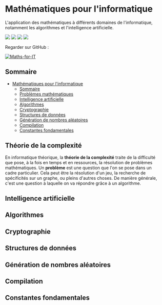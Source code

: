 # Mathématiques pour l'informatique

L'application des mathématiques à différents domaines de l'informatique, notamment les algorithmes et l'intelligence artificielle.

![](https://img.shields.io/badge/status-In_progress-green) ![](https://img.shields.io/github/last-commit/Relex12/Maths-for-IT) ![](https://img.shields.io/github/repo-size/Relex12/Maths-for-IT) ![](https://img.shields.io/badge/language-FR-blue)

Regarder sur GitHub :

[![Maths-for-IT](https://github-readme-stats.vercel.app/api/pin/?username=Relex12&repo=Maths-for-IT)](https://github.com/Relex12/Maths-for-IT)

## Sommaire

* [Mathématiques pour l'informatique](#mathématiques-pour-l'informatique)
    * [Sommaire](#sommaire)
    * [Problèmes mathématiques](https://relex12.github.io/fr/Maths-for-IT/Problemes-Mathematiques)
    * [Intelligence artificielle](https://relex12.github.io/fr/Maths-for-IT/Intelligence-Artificielle)
    * [Algorithmes](https://relex12.github.io/fr/Maths-for-IT/Algorithmes)
    * [Cryptographie](https://relex12.github.io/fr/Maths-for-IT/Cryptographie)
    * [Structures de données](https://relex12.github.io/fr/Maths-for-IT/Structures-De-Donnees)
    * [Génération de nombres aléatoires](https://relex12.github.io/fr/Maths-for-IT/Generation-De-Nombres-Aleatoires)
    * [Compilation](https://relex12.github.io/fr/Maths-for-IT/Compilation)
    * [Constantes fondamentales](https://relex12.github.io/fr/Maths-for-IT/Constantes-Fondamentales)

<!-- table of contents created by Adrian Bonnet, see https://Relex12.github.io/Markdown-Table-of-Contents for more -->

## Théorie de la complexité

En informatique théorique, la **théorie de la complexité** traite de la difficulté que pose, à la fois en temps et en ressources, la résolution de problèmes mathématiques. Un **problème** est une question que l'on se pose dans un cadre particulier. Cela peut être la résolution d'un jeu, la recherche de spécificités sur un graphe, ou pleins d'autres choses. De manière générale, c'est une question à laquelle on va répondre grâce à un algorithme.

## Intelligence artificielle

## Algorithmes

## Cryptographie

## Structures de données

## Génération de nombres aléatoires

## Compilation

## Constantes fondamentales
